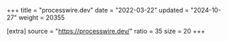 +++
title = "processwire.dev"
date = "2022-03-22"
updated = "2024-10-27"
weight = 20355

[extra]
source = "https://processwire.dev/"
ratio = 35
size = 20
+++
